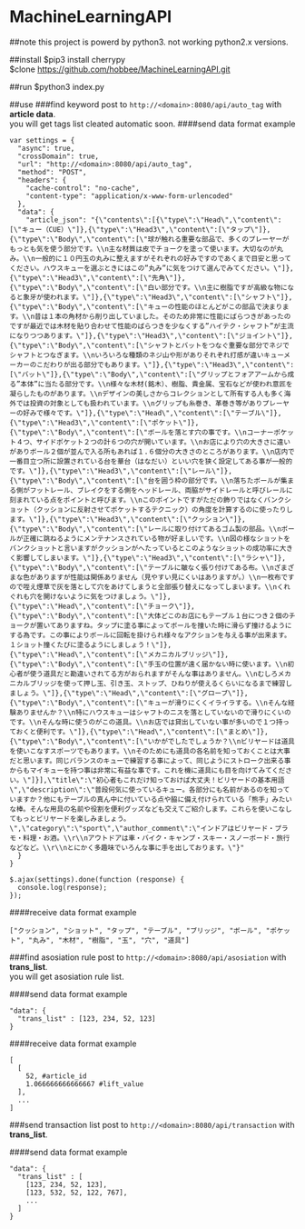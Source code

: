 # MachineLearningAPI

##note
this project is powerd by python3.
not working python2.x versions.

##install
$pip3 install cherrypy  
$clone https://github.com/hobbee/MachineLearningAPI.git

##run
$python3 index.py

##use
###find keyword
post to `http://<domain>:8080/api/auto_tag` with __article data__.  
you will get tags list cleated automatic soon.
####send data format example
```
var settings = {  
  "async": true,
  "crossDomain": true,
  "url": "http://<domain>:8080/api/auto_tag",
  "method": "POST",
  "headers": {
    "cache-control": "no-cache",
    "content-type": "application/x-www-form-urlencoded"
  },
  "data": {
    "article_json": "{\"contents\":[{\"type\":\"Head\",\"content\":[\"キュー（CUE）\"]},{\"type\":\"Head3\",\"content\":[\"タップ\"]},{\"type\":\"Body\",\"content\":[\"球が触れる重要な部品で、多くのプレーヤーがもっとも気を使う部分です。\\n主な材質は皮でチョークを塗って使います。大切なのが丸み。\\n一般的に１０円玉の丸みに整えますがそれぞれの好みですのであくまで目安と思ってください。ハウスキューを選ぶときにはこの”丸み”に気をつけて選んでみてください。\"]},{\"type\":\"Head3\",\"content\":[\"先角\"]},{\"type\":\"Body\",\"content\":[\"白い部分です。\\n主に樹脂ですが高級な物になると象牙が使われます。\"]},{\"type\":\"Head3\",\"content\":[\"シャフト\"]},{\"type\":\"Body\",\"content\":[\"キューの性能のほとんどがこの部品で決まります。\\n昔は１本の角材から削り出していました。そのため非常に性能にばらつきがあったのですが最近では木材を貼り合わせて性能のばらつきを少なくする”ハイテク・シャフト”が主流になりつつあります。\"]},{\"type\":\"Head3\",\"content\":[\"ジョイント\"]},{\"type\":\"Body\",\"content\":[\"シャフトとバットをつなぐ重要な部分でネジでシャフトとつなぎます。\\nいろいろな種類のネジ山や形がありそれぞれ打感が違いキューメーカーのこだわりが出る部分でもあります。\"]},{\"type\":\"Head3\",\"content\":[\"バット\"]},{\"type\":\"Body\",\"content\":[\"グリップとフォアアームから成る”本体”に当たる部分です。\\n様々な木材(銘木）、樹脂、貴金属、宝石などが使われ意匠を凝らしたものがあります。\\nデザインの美しさからコレクションとして所有する人も多く海外では投資の対象としても扱われています。\\nグリップも糸巻き、革巻き等がありプレーヤーの好みで様々です。\"]},{\"type\":\"Head\",\"content\":[\"テーブル\"]},{\"type\":\"Head3\",\"content\":[\"ポケット\"]},{\"type\":\"Body\",\"content\":[\"ボールを落とす穴の事です。\\nコーナーポケット４つ、サイドポケット２つの計６つの穴が開いています。\\nお店により穴の大きさに違いがありボール２個が並んで入る所もあれば１.６個分の大きさのところがあります。\\n店内で一番目立つ所に設置されている台を華台（はなだい）といい穴を狭く設定してある事が一般的です。\"]},{\"type\":\"Head3\",\"content\":[\"レール\"]},{\"type\":\"Body\",\"content\":[\"台を囲う枠の部分です。\\n落ちたボールが集まる側がフットレール、ブレイクをする側をヘッドレール、両脇がサイドレールと呼びレールに刻まれている点をポイントと呼びます。\\nこのポイントですがただの飾りではなくバンクショット（クッションに反射させてポケットするテクニック）の角度を計算するのに使ったりします。\"]},{\"type\":\"Head3\",\"content\":[\"クッション\"]},{\"type\":\"Body\",\"content\":[\"レールに取り付けてあるゴム製の部品。\\nボールが正確に跳ねるようにメンテナンスされている物が好ましいです。\\n図の様なショットをバンクショットと言いますがクッションがへたっているとこのようなショットの成功率に大きく影響してしまいます。\"]},{\"type\":\"Head3\",\"content\":[\"ラシャ\"]},{\"type\":\"Body\",\"content\":[\"テーブルに皺なく張り付けてある布。\\nざまざまな色がありますが性能は関係ありません（見やすい見にくいはありますが。）\\n一枚布ですので咥え煙草で灰を落として穴をあけてしまうと全部張り替えになってしまいます。\\nくれぐれも穴を開けないように気をつけましょう。\"]},{\"type\":\"Head\",\"content\":[\"チョーク\"]},{\"type\":\"Body\",\"content\":[\"大体どこのお店にもテーブル１台につき２個のチョークが置いてありますね。タップに塗る事によってボールを撞いた時に滑らず撞けるようにする為です。この事によりボールに回転を掛けられ様々なアクションを与える事が出来ます。１ショット撞くたびに塗るようにしましょう！\"]},{\"type\":\"Head\",\"content\":[\"メカニカルブリッジ\"]},{\"type\":\"Body\",\"content\":[\"手玉の位置が遠く届かない時に使います。\\n初心者が使う道具だと勘違いされてる方がおられますがそんな事はありません。\\nむしろメカニカルブリッジを使って押し玉、引き玉、ストップ、ひねりが使えるくらいになるまで練習しましょう。\"]},{\"type\":\"Head\",\"content\":[\"グローブ\"]},{\"type\":\"Body\",\"content\":[\"キューが滑りにくくイライラする。\\nそんな経験ありませんか？\\n特にハウスキューはシャフトのニスを落としていないので滑りにくいのです。\\nそんな時に使うのがこの道具。\\nお店では貸出していない事が多いので１つ持っておくと便利です。\"]},{\"type\":\"Head\",\"content\":[\"まとめ\"]},{\"type\":\"Body\",\"content\":[\"いかがでしたでしょうか？\\nビリヤードは道具を使いこなすスポーツでもあります。\\nそのためにも道具の各名前を知っておくことは大事だと思います。同じバランスのキューで練習する事によって、同じようにストローク出来る事からもマイキューを持つ事は非常に有益な事です。これを機に道具にも目を向けてみてください。\"]}],\"title\":\"初心者もこれだけ知っておけば大丈夫！ビリヤードの基本用語\",\"description\":\"普段何気に使っているキュー。各部分にも名前があるのを知っていますか？他にもテーブルの真ん中に付いている点や脇に備え付けられている「熊手」みたいな棒。そんな用具の名前や役割を便利グッズなども交えてご紹介します。これらを使いこなしてもっとビリヤードを楽しみましょう。\",\"category\":\"sport\",\"author_comment\":\"インドアはビリヤード・プラモ・料理・お酒。\\r\\nアウトドアは車・バイク・キャンプ・スキー・スノーボード・旅行などなど。\\r\\nとにかく多趣味でいろんな事に手を出しております。\"}"
  }
}

$.ajax(settings).done(function (response) {  
  console.log(response);  
});  
```

####receive data format example
```
["クッション", "ショット", "タップ", "テーブル", "ブリッジ", "ボール", "ポケット", "丸み", "木材", "樹脂", "玉", "穴", "道具"]
```

###find asosiation rule
post to `http://<domain>:8080/api/asosiation` with __trans_list__.  
you will get asosiation rule list.

####send data format example
```
"data": {
  "trans_list" : [123, 234, 52, 123]
}
```

####receive data format example
```
[
  [
    52, #article_id
    1.066666666666667 #lift_value
  ],
  ...
]
```

###send transaction list
post to `http://<domain>:8080/api/transaction` with __trans_list__.

####send data format example
```
"data": {
  "trans_list" : [
    [123, 234, 52, 123],
    [123, 532, 52, 122, 767],
    ...
  ]
}
```

